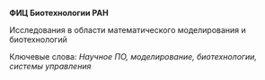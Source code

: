 **ФИЦ Биотехнологии РАН**

Исследования в области математического моделирования и биотехнологий

Ключевые слова: *Научное ПО, моделирование, биотехнологии, системы управления*
